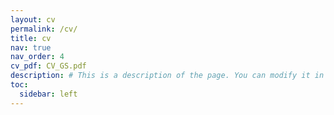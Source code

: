 ```yaml
---
layout: cv
permalink: /cv/
title: cv
nav: true
nav_order: 4
cv_pdf: CV_GS.pdf
description: # This is a description of the page. You can modify it in 'pages/_cv.md'. You can also change or remove the top pdf download button.
toc:
  sidebar: left
---
```


